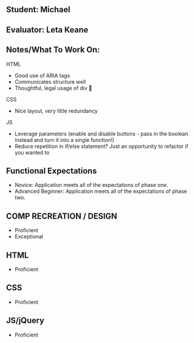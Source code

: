## Student: Michael
## Evaluator: Leta Keane
## Notes/What To Work On:

HTML 
- Good use of ARIA tags
- Communicates structure well
- Thoughtful, legal usage of div :slightly_smiling_face:

CSS 
- Nice layout, very little redundancy

JS 
- Leverage parameters (enable and disable buttons - pass in the boolean instead and turn it into a single function!)
- Reduce repetition in if/else statement? Just an opportunity to refactor if you wanted to

## Functional Expectations

* Novice: Application meets all of the expectations of phase one.  
* Advanced Beginner: Application meets all of the expectations of phase two.  

## COMP RECREATION / DESIGN

* Proficient  
* Exceptional  


## HTML

* Proficient  

## CSS

* Proficient  

## JS/jQuery

* Proficient  

